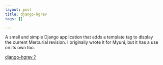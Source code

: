 ```yaml
--- 
layout: post
title: django-hgrev
tags: []

---
```


A small and simple Django application that adds a template tag to display the
current Mercurial revision. I originally wrote it for Myuni, but it has a use on
its own too.

[django-hgrev ?](http://bitbucket.org/robgolding63/django-hgrev/ "django-hgrev")
